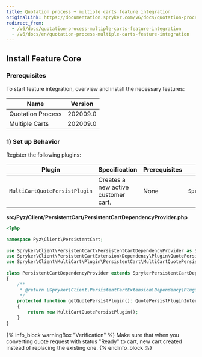 ```yaml
---
title: Quotation process + multiple carts feature integration
originalLink: https://documentation.spryker.com/v6/docs/quotation-process-multiple-carts-feature-integration
redirect_from:
  - /v6/docs/quotation-process-multiple-carts-feature-integration
  - /v6/docs/en/quotation-process-multiple-carts-feature-integration
---
```


## Install Feature Core
### Prerequisites
To start feature integration, overview and install the necessary features:

| Name | Version |
| --- | --- |
| Quotation Process | 202009.0 |
| Multiple Carts | 202009.0 |

### 1) Set up Behavior
Register the following plugins:

| Plugin | Specification | Prerequisites | Namespace |
| --- | --- | --- | --- |
| `MultiCartQuotePersistPlugin` | Creates a new active customer cart. | None | `Spryker\Client\MultiCart\Plugin\PersistentCart` |

**src/Pyz/Client/PersistentCart/PersistentCartDependencyProvider.php**

```php
<?php
 
namespace Pyz\Client\PersistentCart;
 
use Spryker\Client\PersistentCart\PersistentCartDependencyProvider as SprykerPersistentCartDependencyProvider;
use Spryker\Client\PersistentCartExtension\Dependency\Plugin\QuotePersistPluginInterface;
use Spryker\Client\MultiCart\Plugin\PersistentCart\MultiCartQuotePersistPlugin;
 
class PersistentCartDependencyProvider extends SprykerPersistentCartDependencyProvider
{
    /**
     * @return \Spryker\Client\PersistentCartExtension\Dependency\Plugin\QuotePersistPluginInterface
     */
    protected function getQuotePersistPlugin(): QuotePersistPluginInterface
    {
        return new MultiCartQuotePersistPlugin();
    }
}
```

{% info_block warningBox "Verification" %}
Make sure that when you converting quote request with status "Ready" to cart, new cart created instead of replacing the existing one.
{% endinfo_block %}

